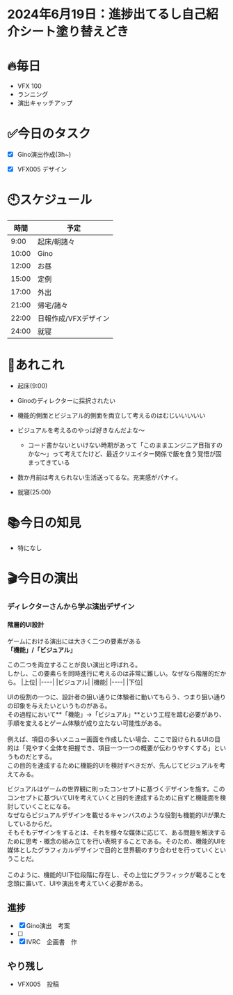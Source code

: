 


# 2024年6月19日：進捗出てるし自己紹介シート塗り替えどき

# 🔥毎日
- VFX 100
- ランニング
- 演出キャッチアップ

# ✅今日のタスク
- [x] Gino演出作成(3h~)
- [x] VFX005 デザイン


# 🕙スケジュール
| 時間 |  予定 |
|----|----|
|9:00|起床/朝諸々|
|10:00|Gino|
|12:00|お昼|
|15:00|定例|
|17:00|外出|
|21:00|帰宅/諸々|
|22:00|日報作成/VFXデザイン|
|24:00|就寝|


# 📌あれこれ
- 起床(9:00)

- Ginoのディレクターに採択されたい
- 機能的側面とビジュアル的側面を両立して考えるのはむじいいいいい

- ビジュアルを考えるのやっぱ好きなんだよな～
    - コード書かないといけない時期があって「このままエンジニア目指すのかな～」って考えてたけど、最近クリエイター関係で飯を食う覚悟が固まってきている
 
- 数か月前は考えられない生活送ってるな。充実感がパナイ。
- 就寝(25:00)


# 📚今日の知見
- 特になし
# 🎬今日の演出
### ディレクターさんから学ぶ演出デザイン
#### 階層的UI設計
ゲームにおける演出には大きく二つの要素がある<br>
**「機能」/「ビジュアル」**

この二つを両立することが良い演出と呼ばれる。<br>
しかし、この要素らを同時進行に考えるのは非常に難しい。なぜなら階層的だから。
|上位|
|----|
|ビジュアル|
|機能|
|----|
|下位|


UIの役割の一つに、設計者の狙い通りに体験者に動いてもらう、つまり狙い通りの印象を与えたいというものがある。<br>
その過程において**「機能」→「ビジュアル」**という工程を踏む必要があり、手順を変えるとゲーム体験が成り立たない可能性がある。<br><br>
例えば、項目の多いメニュー画面を作成したい場合、ここで設けられるUIの目的は「見やすく全体を把握でき、項目一つ一つの概要が伝わりやすくする」というものだとする。<br>
この目的を達成するために機能的UIを検討すべきだが、先んじてビジュアルを考えてみる。<br>

ビジュアルはゲームの世界観に則ったコンセプトに基づくデザインを施す。このコンセプトに基づいてUIを考えていくと目的を達成するために自ずと機能面を検討していくことになる。<br>
なぜならビジュアルデザインを載せるキャンバスのような役割も機能的UIが果たしているからだ。<br>そもそもデザインをするとは、それを様々な媒体に応じて、ある問題を解決するために思考・概念の組み立てを行い表現することである。そのため、機能的UIを媒体としたグラフィカルデザインで目的と世界観のすり合わせを行っていくということだ。<br><br>
このように、機能的UI下位段階に存在し、その上位にグラフィックが載ることを念頭に置いて、UIや演出を考えていく必要がある。


## 進捗
- [x] Gino演出　考案
- [ ] 
- [x] IVRC　企画書　作

## やり残し
- VFX005　投稿
